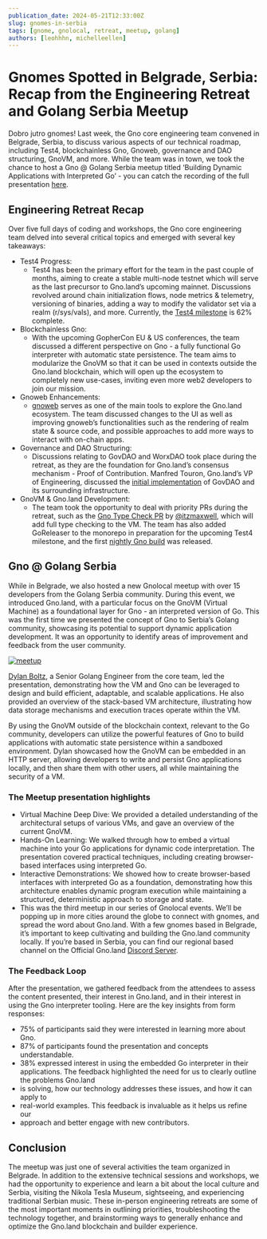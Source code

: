 ```yaml
---
publication_date: 2024-05-21T12:33:00Z
slug: gnomes-in-serbia
tags: [gnome, gnolocal, retreat, meetup, golang]
authors: [leohhhn, michelleellen]
---
```


# Gnomes Spotted in Belgrade, Serbia: Recap from the Engineering Retreat and Golang Serbia Meetup

Dobro jutro gnomes! Last week, the Gno core engineering team convened in Belgrade,
Serbia, to discuss various aspects of our technical roadmap, including Test4, 
blockchainless Gno, Gnoweb, governance and DAO structuring, GnoVM, and more. 
While the team was in town, we took the chance to host a Gno @ Golang Serbia 
meetup titled ‘Building Dynamic Applications with Interpreted Go’ - you can catch 
the recording of the full presentation [here](https://youtu.be/tNM1DHOxIQ8).

## Engineering Retreat Recap

Over five full days of coding and workshops, the Gno core engineering team delved 
into several critical topics and emerged with several key takeaways:
- Test4 Progress:
  - Test4 has been the primary effort for the team in the past couple of months, 
aiming to create a stable multi-node testnet which will serve as the last precursor
to Gno.land’s upcoming mainnet. Discussions revolved around chain initialization 
flows, node metrics & telemetry, versioning of binaries, adding a way to modify 
the validator set via a realm (r/sys/vals), and more. Currently, the 
[Test4 milestone](https://github.com/gnolang/gno/milestone/4) is 62% complete.
- Blockchainless Gno:
  - With the upcoming GopherCon EU & US conferences, the team discussed a 
different perspective on Gno - a fully functional Go interpreter with automatic 
state persistence. The team aims to modularize the GnoVM so that it can be
used in contexts outside the Gno.land blockchain, which will open up the
ecosystem to completely new use-cases, inviting even more web2 developers to 
join our mission.
- Gnoweb Enhancements:
  - [gnoweb](https://docs.gno.land/getting-started/local-setup/browsing-gnoland#2-browsing-gnoland) serves as one of the main tools to explore the Gno.land 
ecosystem. The team discussed changes to the UI as well as improving gnoweb’s 
functionalities such as the rendering of realm state & source code, and possible
approaches to add more ways to interact with on-chain apps.
- Governance and DAO Structuring:
  - Discussions relating to GovDAO and WorxDAO took place during the retreat, as 
they are the foundation for Gno.land’s consensus mechanism - Proof of Contribution.
Manfred Touron, Gno.land’s VP of Engineering, discussed the 
[initial implementation](https://github.com/gnolang/gno/pull/1945) of GovDAO and
its surrounding infrastructure.
- GnoVM & Gno.land Development:
  - The team took the opportunity to deal with priority PRs during the retreat, 
such as the [Gno Type Check PR](https://github.com/gnolang/gno/pull/1426) by
[@itzmaxwell](https://github.com/ltzmaxwell), which will add full type checking to the VM. The team has also
added GoReleaser to the monorepo in preparation for the upcoming Test4 milestone,
and the first 
[nightly Gno build](https://github.com/gnolang/gno/releases/tag/v0.1.0-nightly.20240523) was released.

## Gno @ Golang Serbia

While in Belgrade, we also hosted a new Gnolocal meetup with over 15 developers 
from the Golang Serbia community. During this event, we introduced Gno.land, with
a particular focus on the GnoVM (Virtual Machine) as a foundational layer for 
Gno - an interpreted version of Go. This was the first time we presented the
concept of Gno to Serbia’s Golang community, showcasing its potential to support
dynamic application development. It was an opportunity to identify areas of 
improvement and feedback from the user community.

[![meetup](https://gnolang.github.io/blog/2024-05-28_gno-golang-serbia/src/thumbs/meetup.png)](https://gnolang.github.io/blog/2024-05-28_gno-golang-serbia/src/meetup.png)

[Dylan Boltz](https://github.com/deelawn), a Senior Golang Engineer from the core
team, led the presentation, demonstrating how the VM and Gno can be leveraged to 
design and build efficient, adaptable, and scalable applications. He also provided 
an overview of the stack-based VM architecture, illustrating how data storage 
mechanisms and execution traces operate within the VM.

By using the GnoVM outside of the blockchain context, relevant to the Go community,
developers can utilize the powerful features of Gno to build applications with 
automatic state persistence within a sandboxed environment. Dylan showcased how 
the GnoVM can be embedded in an HTTP server, allowing developers to write and 
persist Gno applications locally, and then share them with other users, all while
maintaining the security of a VM.

### The Meetup presentation highlights
- Virtual Machine Deep Dive: We provided a detailed understanding of the 
architectural setups of various VMs, and gave an overview of the current GnoVM.
- Hands-On Learning: We walked through how to embed a virtual machine into your
Go applications for dynamic code interpretation. The presentation covered 
practical techniques, including creating browser-based interfaces using interpreted Go.
- Interactive Demonstrations: We showed how to create browser-based interfaces
with interpreted Go as a foundation, demonstrating how this architecture enables
dynamic program execution while maintaining a structured, deterministic approach
to storage and state.
- This was the third meetup in our series of Gnolocal events. We’ll be popping
up in more cities around the globe to connect with gnomes, and spread the word 
about Gno.land. With a few gnomes based in Belgrade, it’s important to keep 
cultivating and building the Gno.land community locally. If you’re based in 
Serbia, you can find our regional based channel on the Official Gno.land [Discord 
Server](https://discord.gg/4XXyy5wS36).

### The Feedback Loop
After the presentation, we gathered feedback from the attendees to assess the 
content presented, their interest in Gno.land, and in their interest in using 
the Gno interpreter tooling. Here are the key insights from form responses:
- 75% of participants said they were interested in learning more about Gno.
- 87% of participants found the presentation and concepts understandable.
- 38% expressed interest in using the embedded Go interpreter in their applications.
The feedback highlighted the need for us to clearly outline the problems Gno.land 
- is solving, how our technology addresses these issues, and how it can apply to
- real-world examples. This feedback is invaluable as it helps us refine our 
- approach and better engage with new contributors.

## Conclusion
The meetup was just one of several activities the team organized in Belgrade. 
In addition to the extensive technical sessions and workshops, we had the 
opportunity to experience and learn a bit about the local culture and Serbia,
visiting the Nikola Tesla Museum, sightseeing, and experiencing traditional 
Serbian music.
These in-person engineering retreats are some of the most important moments in
outlining priorities, troubleshooting the technology together, and brainstorming
ways to generally enhance and optimize the Gno.land blockchain and builder 
experience. 
